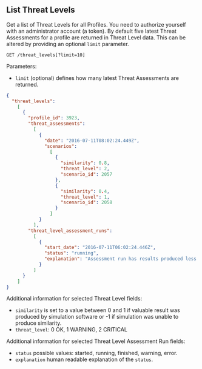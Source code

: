 ## List Threat Levels

Get a list of Threat Levels for all Profiles. You need to authorize yourself with an administrator account (a token).
By default five latest Threat Assessments for a profile are returned in Threat Level data. This can be altered by providing
an optional `limit` parameter.

```
GET /threat_levels[?limit=10]
```
Parameters:

+ `limit` (optional) defines how many latest Threat Assessments are returned.


```json
{
  "threat_levels":
    [
      {
        "profile_id": 3923,
        "threat_assessments":
          [
            {
              "date": "2016-07-11T08:02:24.449Z",
              "scenarios":
                [
                  {
                    "similarity": 0.8,
                    "threat_level": 2,
                    "scenario_id": 2057
                  },
                  {
                    "similarity": 0.4,
                    "threat_level": 1,
                    "scenario_id": 2058
                  }
                ]
            }
          ],
        "threat_level_assessment_runs": 
          [
            {
              "start_date": "2016-07-11T06:02:24.446Z",
              "status": "running",
              "explanation": "Assessment run has results produced less than two hours ago"
            }
          ]
      }
    ]
}
```
Additional information for selected Threat Level fields:

+ `similarity` is set to a value between 0 and 1 if valuable result was produced by simulation software or -1 if simulation was unable to produce similarity.
+ `threat_level`: 0 OK, 1 WARNING, 2 CRITICAL

Additional information for selected Threat Level Assessment Run fields:

+ `status` possible values: started, running, finished, warning, error.
+ `explanation` human readable explanation of the `status`.